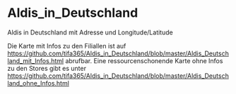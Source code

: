 # Aldis_in_Deutschland
Aldis in Deutschland mit Adresse und Longitude/Latitude

Die Karte mit Infos zu den Filiallen ist auf https://github.com/tifa365/Aldis_in_Deutschland/blob/master/Aldis_Deutschland_mit_Infos.html abrufbar. Eine ressourcenschonende Karte ohne Infos zu den Stores gibt es unter https://github.com/tifa365/Aldis_in_Deutschland/blob/master/Aldis_Deutschland_ohne_Infos.html
